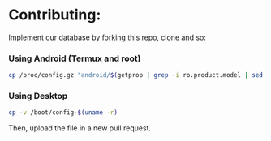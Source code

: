# Contributing:
Implement our database by forking this repo, clone and so:

### Using Android (Termux and root)
```sh
cp /proc/config.gz "android/$(getprop | grep -i ro.product.model | sed "s/\[ro.product.model\]: //" | sed "s/\[//" | sed "s/\]//").gz"
```

### Using Desktop
```sh
cp -v /boot/config-$(uname -r)
```

Then, upload the file in a new pull request.

